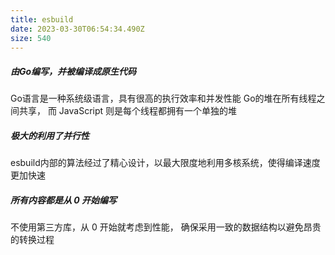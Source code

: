 ```yaml
---
title: esbuild
date: 2023-03-30T06:54:34.490Z
size: 540
---
```

##### 由Go编写，并被编译成原生代码
Go语言是一种系统级语言，具有很高的执行效率和并发性能
Go的堆在所有线程之间共享， 而 JavaScript 则是每个线程都拥有一个单独的堆
##### 极大的利用了并行性
esbuild内部的算法经过了精心设计，以最大限度地利用多核系统，使得编译速度更加快速
##### 所有内容都是从 0 开始编写
不使用第三方库，从 0 开始就考虑到性能， 确保采用一致的数据结构以避免昂贵的转换过程
